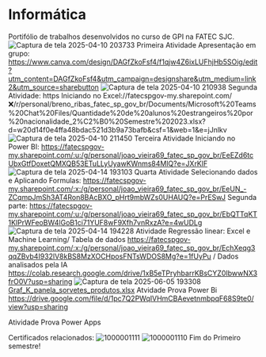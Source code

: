 # Informática
Portifólio de trabalhos desenvolvidos no curso de GPI na FATEC SJC.
![Captura de tela 2025-04-10 203733](https://github.com/user-attachments/assets/3f1ad6b7-5033-4997-8774-9e7347c2122b)
Primeira Atividade Apresentação em grupo: https://www.canva.com/design/DAGfZkoFsf4/f1qjw4Z6ixLUFhjHb5SOig/edit?utm_content=DAGfZkoFsf4&utm_campaign=designshare&utm_medium=link2&utm_source=sharebutton
![Captura de tela 2025-04-10 210938](https://github.com/user-attachments/assets/eb8fb925-67db-4747-b4a1-25f392455ea6)
Segunda Atividade: https Iniciando no Excel://fatecspgov-my.sharepoint.com/:x:/r/personal/breno_ribas_fatec_sp_gov_br/Documents/Microsoft%20Teams%20Chat%20Files/Quantidade%20de%20alunos%20estrangeiros%20por%20nacionalidade_2%C2%B0%20Semestre%202023.xlsx?d=w20d14f0e4ffa48bdac521d3b9a73bafb&csf=1&web=1&e=jJnlkv
![Captura de tela 2025-04-10 211450](https://github.com/user-attachments/assets/e3517cd8-f648-4008-a8f3-f58fe784c502)
Terceira Atividade Iniciando no Power BI: https://fatecspgov-my.sharepoint.com/:u:/g/personal/joao_vieira69_fatec_sp_gov_br/EeEZd6tcUbxGtfDoxetQMXQB53ETuLLyUyawKWnms84MlQ?e=JXrKlF
![Captura de tela 2025-04-14 193103](https://github.com/user-attachments/assets/62de91d6-6c26-457e-a841-bc00cce288e4)
Quarta Atividade Selecionando dados e Aplicando Formulas: https://fatecspgov-my.sharepoint.com/:x:/g/personal/joao_vieira69_fatec_sp_gov_br/EeUN_-ZCqmpJmSh3AT4Ron8BAcBXO_pHrt9mbWZs0UHAUQ?e=PrESwJ              Segunda parte: https://fatecspgov-my.sharepoint.com/:u:/g/personal/joao_vieira69_fatec_sp_gov_br/EbQTTqKT1KlPrWFeoBW4lGoB1ci71YUF8wF9Xfh7vnRxzA?e=4wUDLg
![Captura de tela 2025-04-14 194228](https://github.com/user-attachments/assets/3ebcf5e7-f498-4639-aa52-90dc8dd84f1d)
Atividade Regressão linear: Excel e Machine Learning/ Tabela de dados https://fatecspgov-my.sharepoint.com/:x:/g/personal/joao_vieira69_fatec_sp_gov_br/EchXeqg3qqZBvb4I932lV8kBS8MzXOCHposFNTsWDOS8Mg?e=1fUyPu    /     Dados analisados pela IA https://colab.research.google.com/drive/1xB5eTPryhbarrKBsCYZ0IbwwNX3frO0V?usp=sharing
![Captura de tela 2025-06-05 193308](https://github.com/user-attachments/assets/b1c69f0a-2b2b-490a-b928-1e0e59354de7)
[Graf_K_panela_sorvetes_produtos.xlsx](https://github.com/user-attachments/files/20618914/Graf_K_panela_sorvetes_produtos.xlsx)
Atvidade Prova Power Bi
https://drive.google.com/file/d/1pc7Q2PWqIVHmCBAevetnmbpqF68S9te0/view?usp=sharing

Atividade Prova Power Apps

Certificados relacionados:
![1000001111](https://github.com/user-attachments/assets/6154fa16-2543-4b70-a1f8-56927862a1bb)
![1000001110](https://github.com/user-attachments/assets/375e36d0-b686-4386-9d02-684fcf301877)
Fim do Primeiro semestre!
